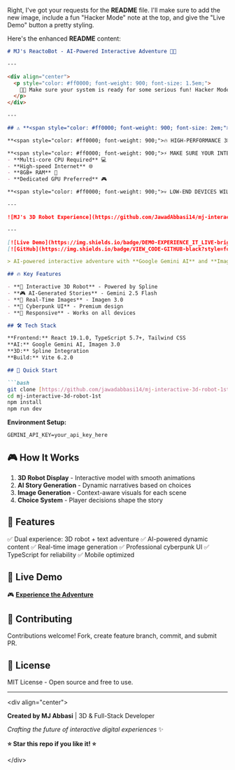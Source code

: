 Right, I've got your requests for the **README** file. I'll make sure to add the new image, include a fun "Hacker Mode" note at the top, and give the "Live Demo" button a pretty styling.

Here's the enhanced **README** content:

````markdown
# MJ's ReactoBot - AI-Powered Interactive Adventure 🤖✨

---

<div align="center">
  <p style="color: #ff0000; font-weight: 900; font-size: 1.5em;">
    🚀✨ Make sure your system is ready for some serious fun! Hacker Mode Activated! 👾💻
  </p>
</div>

---

## ⚠️ **<span style="color: #ff0000; font-weight: 900; font-size: 2em;">SYSTEM REQUIREMENTS - HACKER MODE ACTIVATED</span>** 👾

**<span style="color: #ff0000; font-weight: 900;">🔥 HIGH-PERFORMANCE 3D EXPERIENCE AHEAD! 🔥</span>**

**<span style="color: #ff0000; font-weight: 900;">⚡ MAKE SURE YOUR INTERNET & PROCESSOR CAN HANDLE THIS!</span>**
- **Multi-core CPU Required** 💻
- **High-speed Internet** 🌐
- **8GB+ RAM** 🧠
- **Dedicated GPU Preferred** 🎮

**<span style="color: #ff0000; font-weight: 900;">💀 LOW-END DEVICES WILL STRUGGLE! 💀</span>**

---

![MJ's 3D Robot Experience](https://github.com/JawadAbbasi14/mj-interactive-3d-robot-1st/blob/main/1st-3d.png)

---

[![Live Demo](https://img.shields.io/badge/DEMO-EXPERIENCE_IT_LIVE-brightgreen?style=for-the-badge&logo=react)](https://jawadabbasi14.github.io/mj-interactive-3d-robot-1st/)
[![GitHub](https://img.shields.io/badge/VIEW_CODE-GITHUB-black?style=for-the-badge&logo=github)](https://github.com/jawadabbasi14/mj-interactive-3d-robot-1st)

> AI-powered interactive adventure with **Google Gemini AI** and **Imagen 3.0**. Features a stunning 3D robot and dynamic storytelling.

## 🔥 Key Features

- **🤖 Interactive 3D Robot** - Powered by Spline
- **🎮 AI-Generated Stories** - Gemini 2.5 Flash
- **🎨 Real-Time Images** - Imagen 3.0
- **💫 Cyberpunk UI** - Premium design
- **📱 Responsive** - Works on all devices

## 🛠️ Tech Stack

**Frontend:** React 19.1.0, TypeScript 5.7+, Tailwind CSS
**AI:** Google Gemini AI, Imagen 3.0
**3D:** Spline Integration
**Build:** Vite 6.2.0

## 🚀 Quick Start

```bash
git clone [https://github.com/jawadabbasi14/mj-interactive-3d-robot-1st.git](https://github.com/jawadabbasi14/mj-interactive-3d-robot-1st.git)
cd mj-interactive-3d-robot-1st
npm install
npm run dev
````

**Environment Setup:**

```env
GEMINI_API_KEY=your_api_key_here
```

## 🎮 How It Works

1.  **3D Robot Display** - Interactive model with smooth animations
2.  **AI Story Generation** - Dynamic narratives based on choices
3.  **Image Generation** - Context-aware visuals for each scene
4.  **Choice System** - Player decisions shape the story

## 🌟 Features

✅ Dual experience: 3D robot + text adventure
✅ AI-powered dynamic content
✅ Real-time image generation
✅ Professional cyberpunk UI
✅ TypeScript for reliability
✅ Mobile optimized

## 📱 Live Demo

🎮 **[Experience the Adventure](https://jawadabbasi14.github.io/mj-interactive-3d-robot-1st/)**

## 🤝 Contributing

Contributions welcome\! Fork, create feature branch, commit, and submit PR.

## 📄 License

MIT License - Open source and free to use.

-----

\<div align="center"\>

**Created by MJ Abbasi** | 3D & Full-Stack Developer

[](https://www.linkedin.com/in/mjabbasi-dev)
[](https://github.com/jawadabbasi14)

*Crafting the future of interactive digital experiences* ✨

**⭐ Star this repo if you like it\! ⭐**

\</div\>

```
```
